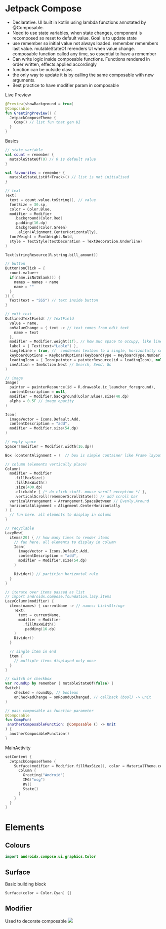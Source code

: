 # Jetpack Compose

- Declarative. UI built in kotlin using lambda functions annotated by @Composable.
- Need to use state variables, when state changes, component is recomposed so reset to default value. Goal is to update state
- use remember so initial value not always loaded. remember remembers last value. mutableStateOf rerenders UI when value change. composable function called any time, so essential to have a remember
- Can write logic inside composable functions. Functions rendered in order written, effects applied accordingly
- function can be outside class
- the only way to update it is by calling the same composable with new arguments.
- Best practice to have modifier param in composable

Live Preview

```kotlin
@Preview(showBackground = true)
@Composable
fun GreetingPreview() {
  JetpackComposeTheme {
    Comp() // list fun that gen UI
  }
}
```

Basics

```kotlin
// state variable
val count = remember {
  mutableStateOf(0) // 0 is default value
}

val favourites = remember { 
  mutableStateListOf<Track>() // list is not initialised
}

// text
Text(
  text = count.value.toString(), // value
  fontSize = 30.sp,
  color = Color.Blue,
  modifier = Modifier
    .background(Color.Red)
    .padding(16.dp)
    .background(Color.Green)
    ..align(Alignment.CenterHorizontally),
  fontWeight = FontWeight.Bold,
  style = TextStyle(textDecoration = TextDecoration.Underline)
)

Text(stringResource(R.string.bill_amount))

// button
Button(onClick = {
  count.value++
  if(name.isNotBlank()) {
    names = names + name
    name = ""
  }
}) {
  Text(text = "SSS") // text inside button
}

// edit text
OutlinedTextField( // TextField
  value = name,
  onValueChange = { text -> // text comes from edit text
    name = text
  },
  modifier = Modifier.weight(1f), // how muc space to occupy, like linear layout
  label = { Text(text="Lable") },
  singleLine = true, //  condenses textbox to a single, horizontally scrollable line from multiple lines
  keyboardOptions = KeyboardOptions(keyboardType = KeyboardType.Number),
  leadingIcon = { Icon(painter = painterResource(id = leadingIcon), null) },
  imeAction = ImeAction.Next // Search, Send, Go
)

// image
Image(
  painter = painterResource(id = R.drawable.ic_launcher_foreground),
  contentDescription = null,
  modifier = Modifier.background(Color.Blue).size(40.dp)
  alpha = 0.5F // image opacity
)

Icon(
  imageVector = Icons.Default.Add,
  contentDescription = "add",
  modifier = Modifier.size(54.dp)
)

// empty space
Spacer(modifier = Modifier.width(16.dp))

Box (contentAlignment = )  // box is simple container like Frame layout. Inner elements One on top of other

// column (elements vertically place)
Column(
  modifier = Modifier
    .fillMaxSize()
    .fillMaxWidth()
    .size(400.dp)
    .clickable { /* do click stuff. mouse scroll exception */ },
    .verticalScroll(rememberScrollState()) // add scroll bar
  verticalArrangement = Arrangement.SpaceBetween // Evenly,Around
  horizontalAlignment = Alignment.CenterHorizontally
) {
  // fun here. all elements to display in column
}

// recyclable
LazyRow{
  items(20) { // how many times to render items
    // fun here. all elements to display in column
    Icon(
      imageVector = Icons.Default.Add,
      contentDescription = "add",
      modifier = Modifier.size(54.dp)
    )

    Divider() // partition horizontal rule
  }
}

// iterate over items passed as list
// import androidx.compose.foundation.lazy.items
LazyColumn(modifier) {
  items(names) { currentName -> // names: List<String>
    Text(
      text = currentName,
      modifier = Modifier
        .fillMaxWidth()
        .padding(16.dp)
    )
    Divider()
  }

  // single item in end
  item { 
    // multiple items displayed only once
  }
}

// switch or checkbox
var roundUp by remember { mutableStateOf(false) }
Switch(
    checked = roundUp, // boolean
    onCheckedChange = onRoundUpChanged, // callback (bool) -> unit
)

// pass composable as function parameter
@Composable
fun CompFun(
 anotherComposableFunction: @Composable () -> Unit
) {
  anotherComposableFunction()
}
```

MainActivity

```kotlin
setContent {
  JetpackComposeTheme {
    Surface(modifier = Modifier.fillMaxSize(), color = MaterialTheme.colorScheme.background) {
      Column {
        Greeting("Android")
        IMG("msg")
        RV()
        State()
      }
    }
  }
}
```

# Elements

## Colours

```kotlin
import androidx.compose.ui.graphics.Color
```

## Surface

Basic building block

```kotlin
Surface(color = Color.Cyan) {}
```

## Modifier
Used to decorate composable
<img src="../_images/android-jcompose-1.png"></img>